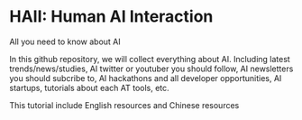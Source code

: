 # HAII: Human AI Interaction
All you need to know about AI

In this github repository, we will collect everything about AI. Including latest trends/news/studies, AI twitter or youtuber you should follow, AI newsletters you should subcribe to, AI hackathons and all developer opportunities, AI startups, tutorials about each AT tools, etc. 


This tutorial include English resources and Chinese resources
